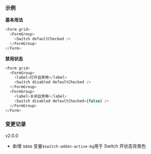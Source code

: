 ### 示例

**基本用法**

```js
<Form grid>
  <FormGroup>
    <Switch defaultChecked />
  </FormGroup>
</Form>
```

**禁用状态**

```js
<Form grid>
  <FormGroup>
    <label>打开且禁用</label>
    <Switch disabled defaultChecked />
  </FormGroup>
  <FormGroup>
    <label>关闭且禁用</label>
    <Switch disabled defaultChecked={false} />
  </FormGroup>
</Form>
```

### 变更记录

v2.0.0

- 新增 sass 变量`$switch-addon-active-bg`用于 Switch 开状态背景色
